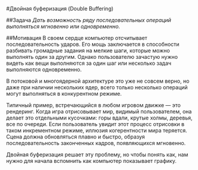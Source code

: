 #Двойная буферизация (Double Buffering)

##Задача
*Дать возможность ряду последовательных операций выполняться мгновенно или одновременно.*

##Мотивация
В своем сердце компьютер отсчитывает последовательность ударов. Его мощь заключается в способности разбивать громадные задания на мелкие шаги, которые можно выполнять один за другим. Однако пользователю зачастую нужно видеть как вещи выполняются за один шаг или несколько задач выполняются одновременно.

В потоковой и многоядерной архитектуре это уже не совсем верно, но даже при наличии нескольких ядер, всего только несколько операций могут выполняться в конкурентном режиме.

Типичный пример, встречающийся в любом игровом движке — это рендеринг. Когда игра отрисовывает мир, видимый пользователем, она делает это отдельными кусочками: горы вдали, крутые холмы, деревья, все по очереди. Если пользователь увидит этот процесс отрисовки в таком инкрементном режиме, иллюзия когерентности мира теряется. Сцена должна обновляться плавно и быстро, образуя последовательность законченных кадров, появляющихся мгновенно.

Двойная буферизация решает эту проблему, но чтобы понять как, нам нужно для начала вспомнить как компьютер показывает графику.
